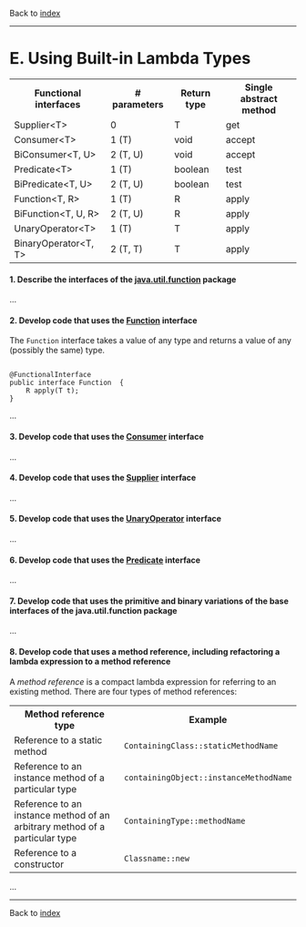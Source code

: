 Back to [index](README.md)

---
# E. Using Built-in Lambda Types
<table>
    <tr>
        <th>Functional interfaces</th>
        <th># parameters</th>
        <th>Return type</th>
        <th>Single abstract method</th>
    </tr>
    <tr>
        <td>Supplier&lt;T&gt;</td>
        <td>0</td>
        <td>T</td>
        <td>get</td>
    </tr>
    <tr>
        <td>Consumer&lt;T&gt;</td>
        <td>1 (T)</td>
        <td>void</td>
        <td>accept</td>
    </tr>
    <tr>
        <td>BiConsumer&lt;T, U&gt;</td>
        <td>2 (T, U)</td>
        <td>void</td>
        <td>accept</td>
    </tr>
    <tr>
        <td>Predicate&lt;T&gt;</td>
        <td>1 (T)</td>
        <td>boolean</td>
        <td>test</td>
    </tr>
    <tr>
        <td>BiPredicate&lt;T, U&gt;</td>
        <td>2 (T, U)</td>
        <td>boolean</td>
        <td>test</td>
    </tr>
    <tr>
        <td>Function&lt;T, R&gt;</td>
        <td>1 (T)</td>
        <td>R</td>
        <td>apply</td>
    </tr>
    <tr>
        <td>BiFunction&lt;T, U, R&gt;</td>
        <td>2 (T, U)</td>
        <td>R</td>
        <td>apply</td>
    </tr>
    <tr>
        <td>UnaryOperator&lt;T&gt;</td>
        <td>1 (T)</td>
        <td>T</td>
        <td>apply</td>
    </tr>
    <tr>
        <td>BinaryOperator&lt;T, T&gt;</td>
        <td>2 (T, T)</td>
        <td>T</td>
        <td>apply</td>
    </tr>
</table>

#### 1. Describe the interfaces of the [java.util.function](https://docs.oracle.com/javase/8/docs/api/java/util/function/package-summary.html) package
...
#### 2. Develop code that uses the [Function](https://docs.oracle.com/javase/8/docs/api/java/util/function/Function.html) interface
The `Function` interface takes a value of any type and returns a value of any (possibly the same) type.

<code>
@FunctionalInterface
public interface Function <T, R> {
    R apply(T t);
}
</code>

...
#### 3. Develop code that uses the [Consumer](https://docs.oracle.com/javase/8/docs/api/java/util/function/Consumer.html) interface
...
#### 4. Develop code that uses the [Supplier](https://docs.oracle.com/javase/8/docs/api/java/util/function/Supplier.html) interface
...
#### 5. Develop code that uses the [UnaryOperator](https://docs.oracle.com/javase/8/docs/api/java/util/function/UnaryOperator.html) interface
...
#### 6. Develop code that uses the [Predicate](https://docs.oracle.com/javase/8/docs/api/java/util/function/Predicate.html) interface
...
#### 7. Develop code that uses the primitive and binary variations of the base interfaces of the java.util.function package
...
#### 8. Develop code that uses a method reference, including refactoring a lambda expression to a method reference
A _method reference_ is a compact lambda expression for referring to an existing method.
There are four types of method references:
<table>
    <tr>
        <th>Method reference type</th>
        <th>Example</th>
    </tr>
    <tr>
        <td>Reference to a static method</td>
        <td><code>ContainingClass::staticMethodName</code></td>
    </tr>
    <tr>
        <td>Reference to an instance method of a particular type</td>
        <td><code>containingObject::instanceMethodName</code></td>
    </tr>
    <tr>
        <td>Reference to an instance method of an arbitrary method of a particular type</td>
        <td><code>ContainingType::methodName</code></td>
    </tr>
    <tr>
        <td>Reference to a constructor</td>
        <td><code>Classname::new</code></td>
    </tr>
</table>
...

---
Back to [index](README.md)
